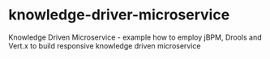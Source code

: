 # knowledge-driver-microservice
Knowledge Driven Microservice - example how to employ jBPM, Drools and Vert.x to build responsive knowledge driven microservice

